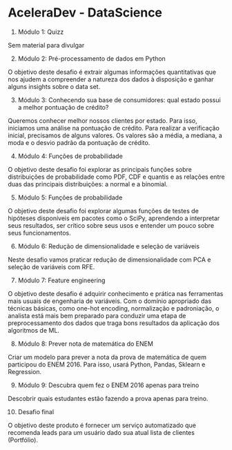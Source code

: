 # AceleraDev - DataScience

1. Módulo 1: Quizz

Sem material para divulgar

2. Módulo 2: Pré-processamento de dados em Python 

O objetivo deste desafio é extrair algumas informações quantitativas que nos ajudem a compreender a natureza dos dados à disposição e ganhar alguns insights sobre o data set.

3. Módulo 3: Conhecendo sua base de consumidores: qual estado possui a melhor pontuação de crédito?

Queremos conhecer melhor nossos clientes por estado. Para isso, iniciamos uma análise na pontuação de crédito. Para realizar a verificação inicial, precisamos de alguns valores. Os valores são a média, a mediana, a moda e o desvio padrão da pontuação de crédito.

4. Módulo 4: Funções de probabilidade

O objetivo deste desafio foi explorar as principais funções sobre distribuições de probabilidade como PDF, CDF e quantis e as relações entre duas das principais distribuições: a normal e a binomial.

5. Módulo 5: Funções de probabilidade

O objetivo deste desafio foi explorar algumas funções de testes de hipóteses disponíveis em pacotes como o SciPy, aprendendo a interpretar seus resultados, ser crítico sobre seus usos e entender um pouco sobre seus funcionamentos.

6. Módulo 6: Redução de dimensionalidade e seleção de variáveis

Neste desafio vamos praticar redução de dimensionalidade com PCA e seleção de variáveis com RFE.

7. Módulo 7: Feature engineering

O objetivo deste desafio é adquirir conhecimento e prática nas ferramentas mais usuais de engenharia de variáveis. Com o domínio apropriado das técnicas básicas, como one-hot encoding, normalização e padroniação, o analista está mais bem preparado para conduzir uma etapa de preprocessamento dos dados que traga bons resultados da aplicação dos algoritmos de ML.

8. Módulo 8: Prever nota de matemática do ENEM

Criar um modelo para prever a nota da prova de matemática de quem participou do ENEM 2016. Para isso, usará Python, Pandas, Sklearn e Regression.

9. Módulo 9: Descubra quem fez o ENEM 2016 apenas para treino

Descobrir quais estudantes estão fazendo a prova apenas para treino.

10. Desafio final

O objetivo deste produto é fornecer um serviço automatizado que recomenda leads para um usuário dado sua atual lista de clientes (Portfólio).
